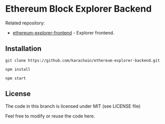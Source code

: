 # Ethereum Block Explorer Backend
Related repository:
- [ethereum-explorer-frontend](https://github.com/karachain/ethereum-explorer-frontend) - Explorer frontend.

## Installation 

`git clone https://github.com/karachain/ethereum-explorer-backend.git`

`npm install`

`npm start`

## License

The code in this branch is licensed under MIT (see LICENSE file)

Feel free to modify or reuse the code here.